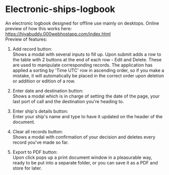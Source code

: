 # Electronic-ships-logbook
An electronic logbook designed for offline use mainly on desktops.
Online preview of how this works here: https://hiyabuddy.000webhostapp.com/index.html<br>
Preview of features:

1. Add record button:<br>
Shows a modal with several inputs to fill up. Upon submit adds a row to the table with 2 buttons at the end of each row - Edit and Delete. These are used to manipulate corresponding records. The application has applied a sorting by 'Time UTC' row in ascending order, so if you make a mistake, it will automatically be placed in the correct order upon deletion or addition or edition of a row.

2. Enter date and destination button:<br>
Shows a modal which is in charge of setting the date of the page, your last port of call and the destination you're heading to.

3. Enter ship's details button:<br>
Enter your ship's name and type to have it updated on the header of the document.

4. Clear all records button:<br>
Shows a modal with confirmation of your decision and deletes every record you've made so far.

5. Export to PDF button:<br>
Upon click pops up a print document window in a pleasurable way, ready to be put into a separate folder, or you can save it as a PDF and store for later.
